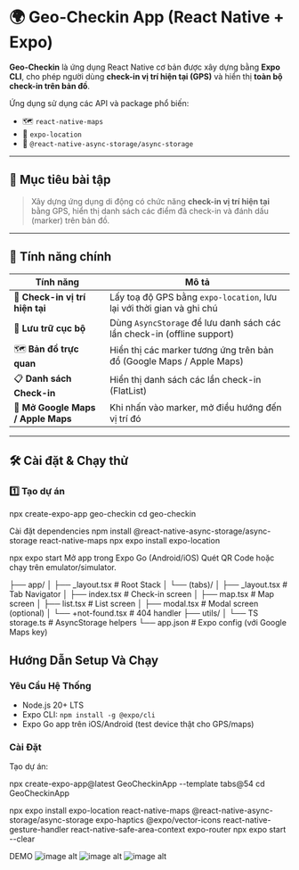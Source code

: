 # 🌍 Geo-Checkin App (React Native + Expo)

**Geo-Checkin** là ứng dụng React Native cơ bản được xây dựng bằng **Expo CLI**, cho phép người dùng **check-in vị trí hiện tại (GPS)** và hiển thị **toàn bộ check-in trên bản đồ**.

Ứng dụng sử dụng các API và package phổ biến:
- 🗺️ `react-native-maps`
- 📍 `expo-location`
- 💾 `@react-native-async-storage/async-storage`

---

## 🚀 Mục tiêu bài tập

> Xây dựng ứng dụng di động có chức năng **check-in vị trí hiện tại** bằng GPS, hiển thị danh sách các điểm đã check-in và đánh dấu (marker) trên bản đồ.

---

## 🧩 Tính năng chính

| Tính năng | Mô tả |
|------------|-------|
| 📍 **Check-in vị trí hiện tại** | Lấy toạ độ GPS bằng `expo-location`, lưu lại với thời gian và ghi chú |
| 💾 **Lưu trữ cục bộ** | Dùng `AsyncStorage` để lưu danh sách các lần check-in (offline support) |
| 🗺️ **Bản đồ trực quan** | Hiển thị các marker tương ứng trên bản đồ (Google Maps / Apple Maps) |
| 📋 **Danh sách Check-in** | Hiển thị danh sách các lần check-in (FlatList) |
| 🔗 **Mở Google Maps / Apple Maps** | Khi nhấn vào marker, mở điều hướng đến vị trí đó |

---

## 🛠️ Cài đặt & Chạy thử

### 1️⃣ Tạo dự án

npx create-expo-app geo-checkin
cd geo-checkin

Cài đặt dependencies
npm install @react-native-async-storage/async-storage react-native-maps
npx expo install expo-location

npx expo start
Mở app trong Expo Go (Android/iOS)
Quét QR Code hoặc chạy trên emulator/simulator.

├── app/
│   ├── _layout.tsx              # Root Stack
│   └── (tabs)/
│       ├── _layout.tsx          # Tab Navigator
│       ├── index.tsx            # Check-in screen
│       ├── map.tsx              # Map screen
│       ├── list.tsx             # List screen
│       ├── modal.tsx            # Modal screen (optional)
│       └── +not-found.tsx       # 404 handler
├── utils/
│   └── TS storage.ts            # AsyncStorage helpers
└── app.json                     # Expo config (với Google Maps key)


## Hướng Dẫn Setup Và Chạy
### Yêu Cầu Hệ Thống
- Node.js 20+ LTS
- Expo CLI: `npm install -g @expo/cli`
- Expo Go app trên iOS/Android (test device thật cho GPS/maps)

### Cài Đặt
 Tạo dự án:

   npx create-expo-app@latest GeoCheckinApp --template tabs@54
   cd GeoCheckinApp

npx expo install expo-location react-native-maps @react-native-async-storage/async-storage expo-haptics @expo/vector-icons react-native-gesture-handler react-native-safe-area-context expo-router
npx expo start --clear

DEMO
![image alt](https://github.com/diemnv22git-cpu/Geo-Checkin/blob/919e96cf5cc643510ef5cf34b3a59b33b61b4526/image-2.png)
![image alt](https://github.com/diemnv22git-cpu/Geo-Checkin/blob/919e96cf5cc643510ef5cf34b3a59b33b61b4526/image-3.png)
![image alt](https://github.com/diemnv22git-cpu/Geo-Checkin/blob/919e96cf5cc643510ef5cf34b3a59b33b61b4526/image-1.png)
